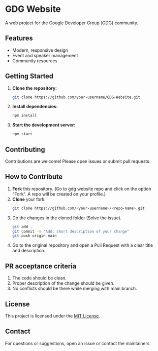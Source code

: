 # GDG Website

A web project for the Google Developer Group (GDG) community.

## Features

- Modern, responsive design
- Event and speaker management
- Community resources

## Getting Started

1. **Clone the repository:**
    ```bash
    git clone https://github.com/your-username/GDG-Website.git
    ```
2. **Install dependencies:**
    ```bash
    npm install
    ```
3. **Start the development server:**
    ```bash
    npm start
    ```

## Contributing

Contributions are welcome! Please open issues or submit pull requests.

## How to Contribute

1. **Fork** this repository.  (Go to gdg website repo and click on the option "Fork". A repo will be created on your profile.)
2. **Clone** your fork:
   ```bash
   git clone https://github.com/<your-username>/<repo-name>.git 
3. Do the changes in the cloned folder (Solve the issue).
   ```bash
   git add .
   git commit -m "Add: short description of your change"
   git push origin main
4. Go to the original repository and open a Pull Request with a clear title and description.

## PR acceptance criteria

1. The code should be clean.
2. Proper description of the change should be given.
3. No conflicts should be there while merging with main branch.

## License

This project is licensed under the [MIT License](LICENSE).

## Contact

For questions or suggestions, open an issue or contact the maintainers.